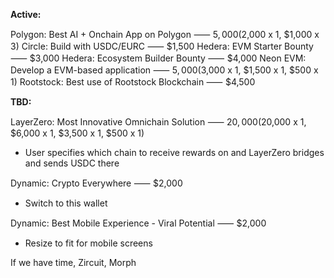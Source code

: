 **Active:**

Polygon: Best AI + Onchain App on Polygon ⸺ $5,000 ($2,000 x 1, $1,000 x 3)
Circle: Build with USDC/EURC ⸺ $1,500
Hedera: EVM Starter Bounty ⸺ $3,000
Hedera: Ecosystem Builder Bounty ⸺ $4,000
Neon EVM: Develop a EVM-based application ⸺ $5,000 ($3,000 x 1, $1,500 x 1, $500 x 1)
Rootstock: Best use of Rootstock Blockchain ⸺ $4,500

**TBD:**

LayerZero: Most Innovative Omnichain Solution ⸺ $20,000 ($20,000 x 1, $6,000 x 1, $3,500 x 1, $500 x 1)
- User specifies which chain to receive rewards on and LayerZero bridges and sends USDC there

Dynamic: Crypto Everywhere ⸺ $2,000
- Switch to this wallet

Dynamic: Best Mobile Experience - Viral Potential ⸺ $2,000
- Resize to fit for mobile screens


If we have time, Zircuit, Morph
